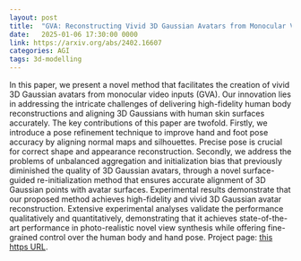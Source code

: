 ```yaml
---
layout: post
title:  "GVA: Reconstructing Vivid 3D Gaussian Avatars from Monocular Videos"
date:   2025-01-06 17:30:00 0000
link: https://arxiv.org/abs/2402.16607
categories: AGI
tags: 3d-modelling
---
```


In this paper, we present a novel method that facilitates the creation of vivid 3D Gaussian avatars from monocular video inputs (GVA). Our innovation lies in addressing the intricate challenges of delivering high-fidelity human body reconstructions and aligning 3D Gaussians with human skin surfaces accurately. The key contributions of this paper are twofold. Firstly, we introduce a pose refinement technique to improve hand and foot pose accuracy by aligning normal maps and silhouettes. Precise pose is crucial for correct shape and appearance reconstruction. Secondly, we address the problems of unbalanced aggregation and initialization bias that previously diminished the quality of 3D Gaussian avatars, through a novel surface-guided re-initialization method that ensures accurate alignment of 3D Gaussian points with avatar surfaces. Experimental results demonstrate that our proposed method achieves high-fidelity and vivid 3D Gaussian avatar reconstruction. Extensive experimental analyses validate the performance qualitatively and quantitatively, demonstrating that it achieves state-of-the-art performance in photo-realistic novel view synthesis while offering fine-grained control over the human body and hand pose. Project page: [this https URL](https://3d-aigc.github.io/GVA/).